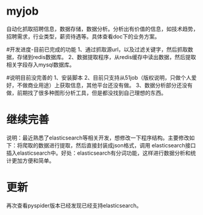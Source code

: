 ﻿# myjob
自动化抓取招聘信息，数据存储，数据分析。分析出有价值的信息，如技术趋势，招聘需求，行业类型，薪资待遇等。具体查看doc下的业务方案。

#开发进度-目前已完成的功能
1、通过抓取源url，以及过滤关键字，然后抓取数据，存储到redis数据库。
2、数据提取程序，从redis缓存中读出数据，然后提取相关字段存入mysql数据库。

#说明目前没完善的
1、安装脚本
2、目前只支持从51job（版权说明，只做个人爱好，不做商业用途）上获取信息，其他平台还没有做。
3、数据分析部分还没有做，前期找了很多种图形分析工具，但是都没找到自己理想的东西。

# 继续完善
说明：最近熟悉了elasticsearch等相关开发，想修改一下程序结构。主要修改如下：将爬取的数据进行提取，然后直接封装成json格式，调用
elasticsearch接口插入elasticsearch中。好处：elasticsearch有分词功能，这样进行数据分析和统计更加方便和简单。

# 更新
再次查看pyspider版本已经发现已经支持elasticsearch。